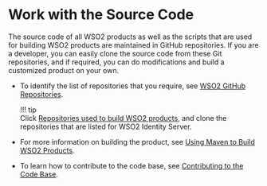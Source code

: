 # Work with the Source Code

The source code of all WSO2 products as well as the scripts that are
used for building WSO2 products are maintained in GitHub repositories.
If you are a developer, you can easily clone the source code from these
Git repositories, and if required, you can do modifications and build a
customized product on your own.

-   To identify the list of repositories that you require, see [WSO2
    GitHub
    Repositories](https://wso2.github.io/github-repositories.html).

    !!! tip     
        Click [Repositories used to build WSO2
        products](https://wso2.github.io/github-repositories.html#IS), and
        clone the repositories that are listed for WSO2 Identity Server.     

-   For more information on building the product, see [Using Maven to
    Build WSO2 Products](https://wso2.github.io/using-maven.html).
    
-   To learn how to contribute to the code base, see [Contributing to
    the Code Base](https://wso2.github.io/).
